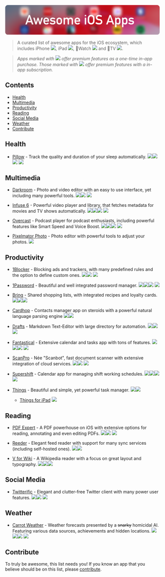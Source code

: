 <div align="center"><img src="media/awesome-iOS-apps.svg" alt="Awesome iOS Apps" /></div>

> A curated list of awesome apps for the iOS ecosystem, which includes iPhone ![][iphone], iPad ![][ipad], Watch ![][watch] and TV ![][tv].

> *Apps marked with ![][iap] offer premium features as a one-time in-app purchase. Those marked with ![][subscription] offer premium features with a in-app subscription.*

<!-- START doctoc generated TOC please keep comment here to allow auto update -->
<!-- DON'T EDIT THIS SECTION, INSTEAD RE-RUN doctoc TO UPDATE -->
## Contents

- [Health](#health)
- [Multimedia](#multimedia)
- [Productivity](#productivity)
- [Reading](#reading)
- [Social Media](#social-media)
- [Weather](#weather)
- [Contribute](#contribute)

<!-- END doctoc generated TOC please keep comment here to allow auto update -->

## Health

- [Pillow](https://apps.apple.com/de/app/pillow-automatic-sleep-tracker/id878691772) - Track the quality and duration of your sleep automatically. ![][iphone]![][ipad]![][watch] ![][iap]


## Multimedia

- [Darkroom](https://apps.apple.com/de/app/darkroom-photo-video-editor/id953286746) -  Photo and video editor with an easy to use interface, yet including many powerful tools. ![][iphone]![][ipad] ![][subscription]

- [Infuse 6](https://apps.apple.com/de/app/infuse-6/id1136220934) - Powerful video player and library, that fetches metadata for movies and TV shows automatically. ![][iphone]![][ipad]![][tv] ![][subscription]

- [Overcast](https://apps.apple.com/de/app/overcast/id888422857) - Podcast player for podcast enthusiasts, including powerful features like Smart Speed and Voice Boost. ![][iphone]![][ipad]![][watch] ![][subscription]

- [Pixelmator Photo](https://apps.apple.com/de/app/pixelmator-photo/id1444636541) - Photo editor with powerful tools to adjust your photos. ![][ipad]

## Productivity

- [1Blocker](https://apps.apple.com/de/app/1blocker-for-safari/id1365531024) - Blocking ads and trackers, with many predefined rules and the option to define custom ones. ![][iphone]![][ipad] ![][subscription]

- [1Password](https://apps.apple.com/de/app/1password-password-manager/id568903335) - Beautiful and well integrated password manager. ![][iphone]![][ipad]![][watch] ![][subscription]

- [Bring](https://apps.apple.com/de/app/bring-shopping-list-recipes/id580669177) - Shared shopping lists, with integrated recipes and loyalty cards. ![][iphone]![][ipad]![][watch]

- [Cardhop](https://apps.apple.com/de/app/cardhop/id1448744070) - Contacts manager app on steroids with a powerful natural language parsing engine ![][iphone]![][ipad]

- [Drafts](https://apps.apple.com/de/app/drafts/id1236254471) - Markdown Text-Editor with large directory for automation. ![][iphone]![][ipad]![][subscription]

- [Fantastical](https://flexibits.com/fantastical/download-ios) - Extensive calendar and tasks app with tons of features. ![][iphone]![][ipad]![][watch] ![][subscription]

- [ScanPro](https://apps.apple.com/de/app/scanpro-app-docs-pdf-ocr/id834854351) - Née "Scanbot", fast document scanner with extensive integration of cloud services. ![][iphone]![][ipad] ![][subscription]

- [Supershift](https://itunes.apple.com/app/supershift/id1104165041?mt=8) - Calendar app for managing shift working schedules. ![][iphone]![][ipad]![][watch] ![][iap]

- [Things](https://apps.apple.com/de/app/things-3/id904237743) - Beautiful and simple, yet powerful task manager. ![][iphone]![][watch]
	- [Things for iPad](https://apps.apple.com/de/app/things-3-for-ipad/id904244226) ![][ipad]


## Reading

- [PDF Expert](https://apps.apple.com/de/app/pdf-expert-7-pdf-editor/id743974925) - A  PDF powerhouse on iOS with extensive options for reading, annotating and even editing PDFs. ![][iphone]![][ipad] ![][subscription]

- [Reeder](https://apps.apple.com/de/app/reeder-4/id1449412357) - Elegant feed reader with support for many sync services (including self-hosted ones). ![][iphone]![][ipad]

- [V for Wiki](https://apps.apple.com/de/app/v-for-wikipedia/id993435362) - 
A Wikipedia reader with a focus on great layout and typography. ![][iphone]![][ipad]![][watch]


## Social Media

- [Twitterific](https://apps.apple.com/de/app/twitterrific-tweet-your-way/id580311103) - Elegant and clutter-free Twitter client with many power user features. ![][iphone]![][ipad] ![][subscription]


## Weather

- [Carrot Weather](https://apps.apple.com/de/app/carrot-weather/id961390574) - Weather forecasts presented by a ~~snarky~~ homicidal AI. Featuring various data sources, achievements and hidden locations. ![][iphone]![][ipad]![][watch] ![][subscription]


## Contribute
To truly be awesome, this list needs you! If you know an app that you believe should be on this list, please [contribute](contributing.md).

[iphone]: /media/iphone.svg
[ipad]: /media/ipad.svg
[watch]: /media/watch.svg
[tv]: /media/tv.svg
[subscription]: /media/subscription.svg
[iap]: /media/iap.svg
